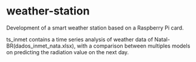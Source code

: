 # weather-station
Development of a smart weather station based on a Raspberry Pi card.

ts_inmet contains a time series analysis of weather data of Natal-BR(dados_inmet_nata.xlsx), with a comparison between multiples models on predicting the radiation value on the next day.
